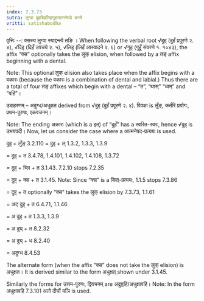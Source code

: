 ```yaml
---
index: 7.3.73
sutra: लुग्वा दुहदिहलिहगुहामात्मनेपदे दन्त्ये
vritti: satishabodha
---
```



वृत्तिः --: क्सस्य लुग्वा स्याद्दन्त्ये तङि । When following the verbal root √दुह् (दुहँ प्रपूरणे २. ४), √दिह् (दिहँ उपचये २. ५), √लिह् (लिहँ आस्वादने २. ६) or √गुह् (गुहूँ संवरणे १. १०४३), the affix “क्स” optionally takes the लुक् elision, when followed by a तङ् affix beginning with a dental.

Note: This optional लुक् elision also takes place when the affix begins with a वकारः (because the वकारः is a combination of dental and labial.) Thus there are a total of four तङ् affixes which begin with a dental – “त”, “थास्” “ध्वम्” and “वहि”।


उदाहरणम् – अदुग्ध/अधुक्षत derived from √दुह् (दुहँ प्रपूरणे २. ४). विवक्षा is लुँङ्, कर्तरि प्रयोगः, प्रथम-पुरुषः, एकवचनम्।

Note: The ending अकारः (which is a इत्) of “दुहँ” has a स्वरित-स्वरः, hence √दुह् is उभयपदी। Now, let us consider the case where a आत्मनेपद-प्रत्ययः is used.


दुह् + लुँङ् 3.2.110
= दुह् + ल् 1.3.2, 1.3.3, 1.3.9

= दुह् + त 3.4.78, 1.4.101, 1.4.102, 1.4.108, 1.3.72

= दुह् + च्लि + त 3.1.43. 7.2.10 stops 7.2.35

= दुह् + क्स + त 3.1.45. Note: Since “क्स” is a कित्-प्रत्ययः, 1.1.5 stops 7.3.86

= दुह् + त optionally “क्स” takes the लुक् elision by 7.3.73, 1.1.61

= अट् दुह् + त 6.4.71, 1.1.46

= अ दुह् + त 1.3.3, 1.3.9

= अ दुघ् + त 8.2.32

= अ दुघ् + ध 8.2.40

= अदुग्ध 8.4.53


The alternate form (when the affix “क्स” does not take the लुक् elision) is अधुक्षत। It is derived similar to the form अधुक्षत् shown under 3.1.45.


Similarly the forms for उत्तम-पुरुषः, द्विवचनम् are अदुह्वहि/अधुक्षावहि। Note: In the form अधुक्षावहि 7.3.101 अतो दीर्घो यञि is used.

